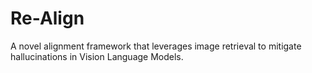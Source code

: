 # Re-Align
A novel alignment framework that leverages image retrieval to mitigate hallucinations in Vision Language Models.
